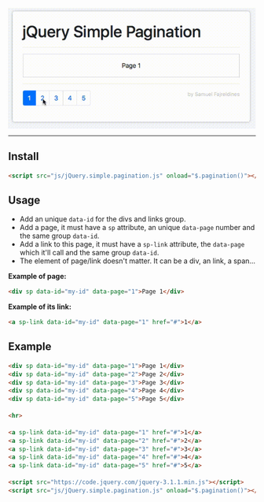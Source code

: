 <p align="center">
<img src="https://github.com/samuelfaj/jQuery-Simple-Pagination/blob/master/usage.gif" align="center">
</p>

<hr>

## Install
```html 
<script src="js/jQuery.simple.pagination.js" onload="$.pagination()"></script>
```

## Usage
* Add an unique `data-id` for the divs and links group.
* Add a page, it must have a `sp` attribute, an unique `data-page` number and the same group `data-id`.
* Add a link to this page, it must have a `sp-link` attribute, the `data-page` which it'll call and the same group `data-id`.
* The element of page/link doesn't matter. It can be a div, an link, a span...

**Example of page:**
```html 
<div sp data-id="my-id" data-page="1">Page 1</div>
```

**Example of its link:**
```html 
<a sp-link data-id="my-id" data-page="1" href="#">1</a>
```

## Example
```html
<div sp data-id="my-id" data-page="1">Page 1</div>
<div sp data-id="my-id" data-page="2">Page 2</div>
<div sp data-id="my-id" data-page="3">Page 3</div>
<div sp data-id="my-id" data-page="4">Page 4</div>
<div sp data-id="my-id" data-page="5">Page 5</div>

<hr>

<a sp-link data-id="my-id" data-page="1" href="#">1</a>
<a sp-link data-id="my-id" data-page="2" href="#">2</a>
<a sp-link data-id="my-id" data-page="3" href="#">3</a>
<a sp-link data-id="my-id" data-page="4" href="#">4</a>
<a sp-link data-id="my-id" data-page="5" href="#">5</a>

<script src="https://code.jquery.com/jquery-3.1.1.min.js"></script>
<script src="js/jQuery.simple.pagination.js" onload="$.pagination()"></script>
```
